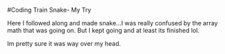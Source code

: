 #Coding Train Snake- My Try

Here I followed along and made snake...I was really confused by the array math that was going on. But I kept going and at least its finished lol.

Im pretty sure it was way over my head.
